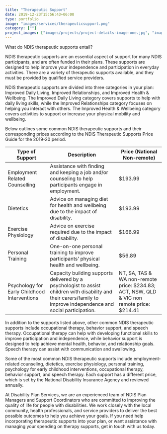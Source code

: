 ```yaml
---
title: "Therapeutic Support"
date: 2019-12-23T15:56:43+06:00
type: portfolio
image: "images/services/therapeuticsupport.png"
category: [""]
project_images: ["images/projects/project-details-image-one.jpg", "images/projects/project-details-image-two.jpg"]
---
```


What do NDIS therapeutic supports entail?

NDIS therapeutic supports are an essential aspect of support for many NDIS participants, and are often funded in their plans. These supports are designed to help improve your independence and participation in everyday activities. There are a variety of therapeutic supports available, and they must be provided by qualified service providers.

NDIS therapeutic supports are divided into three categories in your plan: Improved Daily Living, Improved Relationships, and Improved Health & Wellbeing. The Improved Daily Living category covers supports to help with daily living skills, while the Improved Relationships category focuses on helping you interact with others. The Improved Health & Wellbeing category covers activities to support or increase your physical mobility and wellbeing.

Below outlines some common NDIS therapeutic supports and their corresponding prices according to the NDIS Therapeutic Supports Price Guide for the 2019-20 period. 

| Type of Support | Description | Price (National Non-remote) |
| --- | --- | --- |
| Employment Related Counselling | Assistance with finding and keeping a job and/or counseling to help participants engage in employment. | $193.99 |
| Dietetics | Advice on managing diet for health and wellbeing due to the impact of disability. | $193.99 |
| Exercise Physiology | Advice on exercise required due to the impact of disability. | $166.99 |
| Personal Training | One-on-one personal training to improve participants’ physical health and wellbeing. | $56.89 |
| Psychology for Early Childhood Interventions | Capacity building supports delivered by a psychologist to assist children with disability and their carers/family to improve independence and social participation. | NT, SA, TAS & WA non-remote price: $234.83; ACT, NSW, QLD & VIC non remote price: $214.41 |

In addition to the supports listed above, other common NDIS therapeutic supports include occupational therapy, behavior support, and speech therapy. Occupational therapy can help with developing functional skills to improve participation and independence, while behavior support is designed to help achieve mental health, behavior, and relationship goals. Speech therapy can assist with communication and swallowing.

Some of the most common NDIS therapeutic supports include employment-related counseling, dietetics, exercise physiology, personal training, psychology for early childhood interventions, occupational therapy, behavior support, and speech therapy. Each support has a different price, which is set by the National Disability Insurance Agency and reviewed annually.

At Disability Plan Services, we are an experienced team of NDIS Plan Managers and Support Coordinators who are committed to improving the quality of life for people with disabilities. We work closely with the local community, health professionals, and service providers to deliver the best possible outcomes to help you achieve your goals. If you need help incorporating therapeutic supports into your plan, or want assistance with managing your spending on therapy supports, get in touch with us today.

